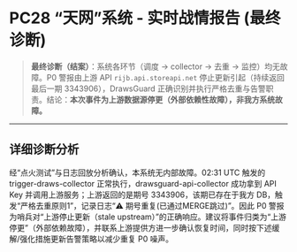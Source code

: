 # PC28 “天网”系统 - 实时战情报告 (最终诊断)

> **最终诊断（结案）**：系统各环节（调度 → collector → 去重 → 监控）均无故障。P0 警报由上游 API `rijb.api.storeapi.net` 停止更新引起（持续返回最后一期 3343906），DrawsGuard 正确识别并执行严格去重与告警职责。结论：**本次事件为上游数据源停更（外部依赖性故障），非我方系统故障。**

---

## 详细诊断分析

经“点火测试”与日志回放分析确认，本系统无内部故障。02:31 UTC 触发的 trigger-draws-collector 正常执行，drawsguard-api-collector 成功拿到 API Key 并调用上游服务；上游返回的是期号 3343906，该期已存在于我方 DB，触发“严格去重原则1”，记录日志“⚠️ 期号重复(已通过MERGE跳过)”。因此 P0 警报为哨兵对“上游停止更新（stale upstream）”的正确响应。建议将事件归类为“上游停更”（外部依赖故障），并联系上游提供方进一步确认恢复时间，同时按下述缓解/强化措施更新告警策略以减少重复 P0 噪声。
